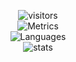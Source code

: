 
<!--
**Skulls23/Skulls23** is a ✨ _special_ ✨ repository because its `README.md` (this file) appears on your GitHub profile. -->

<!--
Here are some ideas to get you started:
-->
<!--
- 🔭 I’m currently working on many projects due to highschool.
- 🌱 I’m currently learning php.
- 👯 I’m looking to collaborate on ...
- 🤔 I’m looking for help with ...
- 💬 Ask me about ...
- 📫 How to reach me: florian.boireau.pro@hotmail.com
- 😄 Pronouns: ...
- ⚡ Fun fact: ...
-->
<div align="center">
      
![visitors](https://visitor-badge.glitch.me/badge?page_id=Skulls23.Skulls23)
<br/>
![Metrics](https://metrics.lecoq.io/Skulls23?template=classic&config.timezone=Europe%2FParis&config.animated=true)
<br/>
![Languages](https://github-readme-stats.vercel.app/api/top-langs/?username=Skulls23&hide_border=true&layout=compact&theme=midnight-purple&langs_count=10)
<br/>
![stats](https://github-readme-stats.vercel.app/api?username=Skulls23&hide_border=true&theme=midnight-purple&show_icons=true&count_private=true)

</div>
